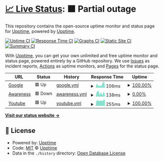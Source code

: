 # [📈 Live Status](https://demo.upptime.js.org): <!--live status--> **🟧 Partial outage**

This repository contains the open-source uptime monitor and status page for [Upptime](https://upptime.js.org), powered by [Upptime](https://github.com/upptime/upptime).

[![Uptime CI](https://github.com/CaffeinatedStud/upptime/workflows/Uptime%20CI/badge.svg)](https://github.com/CaffeinatedStud/upptime/actions?query=workflow%3A%22Uptime+CI%22)
[![Response Time CI](https://github.com/CaffeinatedStud/upptime/workflows/Response%20Time%20CI/badge.svg)](https://github.com/CaffeinatedStud/upptime/actions?query=workflow%3A%22Response+Time+CI%22)
[![Graphs CI](https://github.com/CaffeinatedStud/upptime/workflows/Graphs%20CI/badge.svg)](https://github.com/CaffeinatedStud/upptime/actions?query=workflow%3A%22Graphs+CI%22)
[![Static Site CI](https://github.com/CaffeinatedStud/upptime/workflows/Static%20Site%20CI/badge.svg)](https://github.com/CaffeinatedStud/upptime/actions?query=workflow%3A%22Static+Site+CI%22)
[![Summary CI](https://github.com/CaffeinatedStud/upptime/workflows/Summary%20CI/badge.svg)](https://github.com/CaffeinatedStud/upptime/actions?query=workflow%3A%22Summary+CI%22)

With [Upptime](https://upptime.js.org), you can get your own unlimited and free uptime monitor and status page, powered entirely by a GitHub repository. We use [Issues](https://github.com/upptime/upptime/issues) as incident reports, [Actions](https://github.com/CaffeinatedStud/upptime/actions) as uptime monitors, and [Pages](https://demo.upptime.js.org) for the status page.

<!--start: status pages-->
<!-- This summary is generated by Upptime (https://github.com/upptime/upptime) -->
<!-- Do not edit this manually, your changes will be overwritten -->
<!-- prettier-ignore -->
| URL | Status | History | Response Time | Uptime |
| --- | ------ | ------- | ------------- | ------ |
| <img alt="" src="https://favicons.githubusercontent.com/www.google.com" height="13"> [Google](https://www.google.com) | 🟩 Up | [google.yml](https://github.com/CaffeinatedStud/UptimeCheck/commits/HEAD/history/google.yml) | <details><summary><img alt="Response time graph" src="./graphs/google/response-time-week.png" height="20"> 106ms</summary><br><a href="https://CaffeinatedStud.github.io/UptimeCheck/history/google"><img alt="Response time 88" src="https://img.shields.io/endpoint?url=https%3A%2F%2Fraw.githubusercontent.com%2FCaffeinatedStud%2FUptimeCheck%2FHEAD%2Fapi%2Fgoogle%2Fresponse-time.json"></a><br><a href="https://CaffeinatedStud.github.io/UptimeCheck/history/google"><img alt="24-hour response time 67" src="https://img.shields.io/endpoint?url=https%3A%2F%2Fraw.githubusercontent.com%2FCaffeinatedStud%2FUptimeCheck%2FHEAD%2Fapi%2Fgoogle%2Fresponse-time-day.json"></a><br><a href="https://CaffeinatedStud.github.io/UptimeCheck/history/google"><img alt="7-day response time 106" src="https://img.shields.io/endpoint?url=https%3A%2F%2Fraw.githubusercontent.com%2FCaffeinatedStud%2FUptimeCheck%2FHEAD%2Fapi%2Fgoogle%2Fresponse-time-week.json"></a><br><a href="https://CaffeinatedStud.github.io/UptimeCheck/history/google"><img alt="30-day response time 118" src="https://img.shields.io/endpoint?url=https%3A%2F%2Fraw.githubusercontent.com%2FCaffeinatedStud%2FUptimeCheck%2FHEAD%2Fapi%2Fgoogle%2Fresponse-time-month.json"></a><br><a href="https://CaffeinatedStud.github.io/UptimeCheck/history/google"><img alt="1-year response time 88" src="https://img.shields.io/endpoint?url=https%3A%2F%2Fraw.githubusercontent.com%2FCaffeinatedStud%2FUptimeCheck%2FHEAD%2Fapi%2Fgoogle%2Fresponse-time-year.json"></a></details> | <details><summary><a href="https://CaffeinatedStud.github.io/UptimeCheck/history/google">100.00%</a></summary><a href="https://CaffeinatedStud.github.io/UptimeCheck/history/google"><img alt="All-time uptime 100.00%" src="https://img.shields.io/endpoint?url=https%3A%2F%2Fraw.githubusercontent.com%2FCaffeinatedStud%2FUptimeCheck%2FHEAD%2Fapi%2Fgoogle%2Fuptime.json"></a><br><a href="https://CaffeinatedStud.github.io/UptimeCheck/history/google"><img alt="24-hour uptime 100.00%" src="https://img.shields.io/endpoint?url=https%3A%2F%2Fraw.githubusercontent.com%2FCaffeinatedStud%2FUptimeCheck%2FHEAD%2Fapi%2Fgoogle%2Fuptime-day.json"></a><br><a href="https://CaffeinatedStud.github.io/UptimeCheck/history/google"><img alt="7-day uptime 100.00%" src="https://img.shields.io/endpoint?url=https%3A%2F%2Fraw.githubusercontent.com%2FCaffeinatedStud%2FUptimeCheck%2FHEAD%2Fapi%2Fgoogle%2Fuptime-week.json"></a><br><a href="https://CaffeinatedStud.github.io/UptimeCheck/history/google"><img alt="30-day uptime 100.00%" src="https://img.shields.io/endpoint?url=https%3A%2F%2Fraw.githubusercontent.com%2FCaffeinatedStud%2FUptimeCheck%2FHEAD%2Fapi%2Fgoogle%2Fuptime-month.json"></a><br><a href="https://CaffeinatedStud.github.io/UptimeCheck/history/google"><img alt="1-year uptime 100.00%" src="https://img.shields.io/endpoint?url=https%3A%2F%2Fraw.githubusercontent.com%2FCaffeinatedStud%2FUptimeCheck%2FHEAD%2Fapi%2Fgoogle%2Fuptime-year.json"></a></details>
| <img alt="" src="https://favicons.githubusercontent.com/awareness.cybsecure.org" height="13"> [Awareness](https://awareness.cybsecure.org/login/canvas) | 🟥 Down | [awareness.yml](https://github.com/CaffeinatedStud/UptimeCheck/commits/HEAD/history/awareness.yml) | <details><summary><img alt="Response time graph" src="./graphs/awareness/response-time-week.png" height="20"> 138ms</summary><br><a href="https://CaffeinatedStud.github.io/UptimeCheck/history/awareness"><img alt="Response time 422" src="https://img.shields.io/endpoint?url=https%3A%2F%2Fraw.githubusercontent.com%2FCaffeinatedStud%2FUptimeCheck%2FHEAD%2Fapi%2Fawareness%2Fresponse-time.json"></a><br><a href="https://CaffeinatedStud.github.io/UptimeCheck/history/awareness"><img alt="24-hour response time 234" src="https://img.shields.io/endpoint?url=https%3A%2F%2Fraw.githubusercontent.com%2FCaffeinatedStud%2FUptimeCheck%2FHEAD%2Fapi%2Fawareness%2Fresponse-time-day.json"></a><br><a href="https://CaffeinatedStud.github.io/UptimeCheck/history/awareness"><img alt="7-day response time 138" src="https://img.shields.io/endpoint?url=https%3A%2F%2Fraw.githubusercontent.com%2FCaffeinatedStud%2FUptimeCheck%2FHEAD%2Fapi%2Fawareness%2Fresponse-time-week.json"></a><br><a href="https://CaffeinatedStud.github.io/UptimeCheck/history/awareness"><img alt="30-day response time 142" src="https://img.shields.io/endpoint?url=https%3A%2F%2Fraw.githubusercontent.com%2FCaffeinatedStud%2FUptimeCheck%2FHEAD%2Fapi%2Fawareness%2Fresponse-time-month.json"></a><br><a href="https://CaffeinatedStud.github.io/UptimeCheck/history/awareness"><img alt="1-year response time 422" src="https://img.shields.io/endpoint?url=https%3A%2F%2Fraw.githubusercontent.com%2FCaffeinatedStud%2FUptimeCheck%2FHEAD%2Fapi%2Fawareness%2Fresponse-time-year.json"></a></details> | <details><summary><a href="https://CaffeinatedStud.github.io/UptimeCheck/history/awareness">0.00%</a></summary><a href="https://CaffeinatedStud.github.io/UptimeCheck/history/awareness"><img alt="All-time uptime 60.20%" src="https://img.shields.io/endpoint?url=https%3A%2F%2Fraw.githubusercontent.com%2FCaffeinatedStud%2FUptimeCheck%2FHEAD%2Fapi%2Fawareness%2Fuptime.json"></a><br><a href="https://CaffeinatedStud.github.io/UptimeCheck/history/awareness"><img alt="24-hour uptime 0.00%" src="https://img.shields.io/endpoint?url=https%3A%2F%2Fraw.githubusercontent.com%2FCaffeinatedStud%2FUptimeCheck%2FHEAD%2Fapi%2Fawareness%2Fuptime-day.json"></a><br><a href="https://CaffeinatedStud.github.io/UptimeCheck/history/awareness"><img alt="7-day uptime 0.00%" src="https://img.shields.io/endpoint?url=https%3A%2F%2Fraw.githubusercontent.com%2FCaffeinatedStud%2FUptimeCheck%2FHEAD%2Fapi%2Fawareness%2Fuptime-week.json"></a><br><a href="https://CaffeinatedStud.github.io/UptimeCheck/history/awareness"><img alt="30-day uptime 0.00%" src="https://img.shields.io/endpoint?url=https%3A%2F%2Fraw.githubusercontent.com%2FCaffeinatedStud%2FUptimeCheck%2FHEAD%2Fapi%2Fawareness%2Fuptime-month.json"></a><br><a href="https://CaffeinatedStud.github.io/UptimeCheck/history/awareness"><img alt="1-year uptime 60.20%" src="https://img.shields.io/endpoint?url=https%3A%2F%2Fraw.githubusercontent.com%2FCaffeinatedStud%2FUptimeCheck%2FHEAD%2Fapi%2Fawareness%2Fuptime-year.json"></a></details>
| <img alt="" src="https://favicons.githubusercontent.com/www.youtube.com" height="13"> [Youtube](https://www.youtube.com) | 🟩 Up | [youtube.yml](https://github.com/CaffeinatedStud/UptimeCheck/commits/HEAD/history/youtube.yml) | <details><summary><img alt="Response time graph" src="./graphs/youtube/response-time-week.png" height="20"> 255ms</summary><br><a href="https://CaffeinatedStud.github.io/UptimeCheck/history/youtube"><img alt="Response time 306" src="https://img.shields.io/endpoint?url=https%3A%2F%2Fraw.githubusercontent.com%2FCaffeinatedStud%2FUptimeCheck%2FHEAD%2Fapi%2Fyoutube%2Fresponse-time.json"></a><br><a href="https://CaffeinatedStud.github.io/UptimeCheck/history/youtube"><img alt="24-hour response time 243" src="https://img.shields.io/endpoint?url=https%3A%2F%2Fraw.githubusercontent.com%2FCaffeinatedStud%2FUptimeCheck%2FHEAD%2Fapi%2Fyoutube%2Fresponse-time-day.json"></a><br><a href="https://CaffeinatedStud.github.io/UptimeCheck/history/youtube"><img alt="7-day response time 255" src="https://img.shields.io/endpoint?url=https%3A%2F%2Fraw.githubusercontent.com%2FCaffeinatedStud%2FUptimeCheck%2FHEAD%2Fapi%2Fyoutube%2Fresponse-time-week.json"></a><br><a href="https://CaffeinatedStud.github.io/UptimeCheck/history/youtube"><img alt="30-day response time 256" src="https://img.shields.io/endpoint?url=https%3A%2F%2Fraw.githubusercontent.com%2FCaffeinatedStud%2FUptimeCheck%2FHEAD%2Fapi%2Fyoutube%2Fresponse-time-month.json"></a><br><a href="https://CaffeinatedStud.github.io/UptimeCheck/history/youtube"><img alt="1-year response time 306" src="https://img.shields.io/endpoint?url=https%3A%2F%2Fraw.githubusercontent.com%2FCaffeinatedStud%2FUptimeCheck%2FHEAD%2Fapi%2Fyoutube%2Fresponse-time-year.json"></a></details> | <details><summary><a href="https://CaffeinatedStud.github.io/UptimeCheck/history/youtube">100.00%</a></summary><a href="https://CaffeinatedStud.github.io/UptimeCheck/history/youtube"><img alt="All-time uptime 100.00%" src="https://img.shields.io/endpoint?url=https%3A%2F%2Fraw.githubusercontent.com%2FCaffeinatedStud%2FUptimeCheck%2FHEAD%2Fapi%2Fyoutube%2Fuptime.json"></a><br><a href="https://CaffeinatedStud.github.io/UptimeCheck/history/youtube"><img alt="24-hour uptime 100.00%" src="https://img.shields.io/endpoint?url=https%3A%2F%2Fraw.githubusercontent.com%2FCaffeinatedStud%2FUptimeCheck%2FHEAD%2Fapi%2Fyoutube%2Fuptime-day.json"></a><br><a href="https://CaffeinatedStud.github.io/UptimeCheck/history/youtube"><img alt="7-day uptime 100.00%" src="https://img.shields.io/endpoint?url=https%3A%2F%2Fraw.githubusercontent.com%2FCaffeinatedStud%2FUptimeCheck%2FHEAD%2Fapi%2Fyoutube%2Fuptime-week.json"></a><br><a href="https://CaffeinatedStud.github.io/UptimeCheck/history/youtube"><img alt="30-day uptime 100.00%" src="https://img.shields.io/endpoint?url=https%3A%2F%2Fraw.githubusercontent.com%2FCaffeinatedStud%2FUptimeCheck%2FHEAD%2Fapi%2Fyoutube%2Fuptime-month.json"></a><br><a href="https://CaffeinatedStud.github.io/UptimeCheck/history/youtube"><img alt="1-year uptime 100.00%" src="https://img.shields.io/endpoint?url=https%3A%2F%2Fraw.githubusercontent.com%2FCaffeinatedStud%2FUptimeCheck%2FHEAD%2Fapi%2Fyoutube%2Fuptime-year.json"></a></details>

<!--end: status pages-->

[**Visit our status website →**](https://demo.upptime.js.org)

## 📄 License

- Powered by: [Upptime](https://github.com/upptime/upptime)
- Code: [MIT](./LICENSE) © [Upptime](https://upptime.js.org)
- Data in the `./history` directory: [Open Database License](https://opendatacommons.org/licenses/odbl/1-0/)
